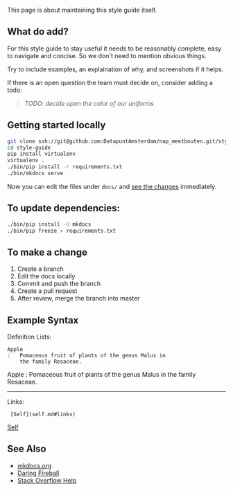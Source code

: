 
This page is about maintaining this style guide itself.

## What do add?

For this style guide to stay useful it needs to be reasonably complete,
easy to navigate and concise. So we don't need to mention obvious things.

Try to include examples, an explaination of why, and screenshots if it helps.

If there is an open question the team must decide on, consider adding a todo:

> *TODO: decide upon the color of our uniforms*

## Getting started locally

```bash
git clone ssh://git@github.com:DatapuntAmsterdam/nap_meetbouten.git/style-guide.git
cd style-guide
pip install virtualenv
virtualenv .
./bin/pip install -r requirements.txt
./bin/mkdocs serve
```

Now you can edit the files under `docs/` and [see the
changes](http://localhost:8000) immediately.

## To update dependencies:

```bash
./bin/pip install -U mkdocs
./bin/pip freeze > requirements.txt 
```

## To make a change

1. Create a branch
2. Edit the docs locally
3. Commit and push the branch
4. Create a pull request
5. After review, merge the branch into master

## Example Syntax

Definition Lists:

```
Apple
:   Pomaceous fruit of plants of the genus Malus in 
    the family Rosaceae.
```

Apple
:   Pomaceous fruit of plants of the genus Malus in 
    the family Rosaceae.

---

Links:

```
 [Self](self.md#links)
```

 [Self](self.md#links) 

## See Also

- [mkdocs.org](http://mkdocs.org)
- [Daring Fireball](http://daringfireball.net/projects/markdown/syntax)
- [Stack Overflow Help](http://stackoverflow.com/editing-help)



